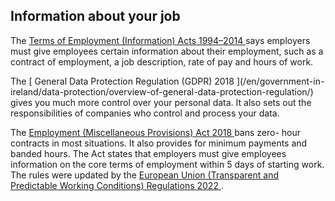 ##  Information about your job

The [ Terms of Employment (Information) Acts 1994–2014
](http://www.irishstatutebook.ie/1994/en/act/pub/0005/index.html) says
employers must give employees certain information about their employment, such
as a contract of employment, a job description, rate of pay and hours of work.

The [ General Data Protection Regulation (GDPR) 2018 ](/en/government-in-
ireland/data-protection/overview-of-general-data-protection-regulation/) gives
you much more control over your personal data. It also sets out the
responsibilities of companies who control and process your data.

The [ Employment (Miscellaneous Provisions) Act 2018
](http://www.irishstatutebook.ie/eli/2018/act/38/enacted/en/html) bans zero-
hour contracts in most situations. It also provides for minimum payments and
banded hours. The Act states that employers must give employees information on
the core terms of employment within 5 days of starting work. The rules were
updated by the [ European Union (Transparent and Predictable Working
Conditions) Regulations 2022
](https://www.irishstatutebook.ie/eli/2022/si/686/made/en/print) .
